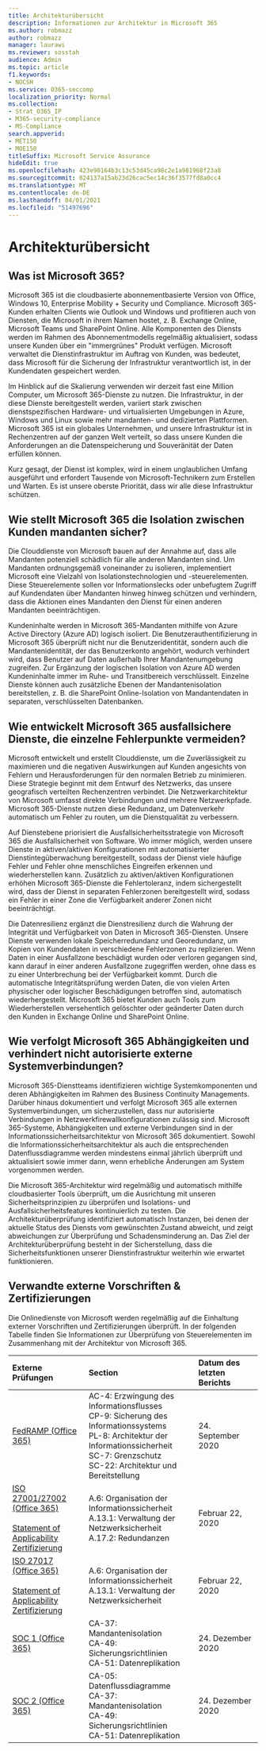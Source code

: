 ```yaml
---
title: Architekturübersicht
description: Informationen zur Architektur in Microsoft 365
ms.author: robmazz
author: robmazz
manager: laurawi
ms.reviewer: sosstah
audience: Admin
ms.topic: article
f1.keywords:
- NOCSH
ms.service: O365-seccomp
localization_priority: Normal
ms.collection:
- Strat_O365_IP
- M365-security-compliance
- MS-Compliance
search.appverid:
- MET150
- MOE150
titleSuffix: Microsoft Service Assurance
hideEdit: true
ms.openlocfilehash: 423e90164b3c13c53d45ca98c2e1a981968f23a8
ms.sourcegitcommit: 024137a15ab23d26cac5ec14c36f3577fd8a0cc4
ms.translationtype: MT
ms.contentlocale: de-DE
ms.lasthandoff: 04/01/2021
ms.locfileid: "51497696"
---
```

# <a name="architecture-overview"></a>Architekturübersicht

## <a name="what-is-microsoft-365"></a>Was ist Microsoft 365?

Microsoft 365 ist die cloudbasierte abonnementbasierte Version von Office, Windows 10, Enterprise Mobility + Security und Compliance. Microsoft 365-Kunden erhalten Clients wie Outlook und Windows und profitieren auch von Diensten, die Microsoft in ihrem Namen hostet, z. B. Exchange Online, Microsoft Teams und SharePoint Online. Alle Komponenten des Diensts werden im Rahmen des Abonnementmodells regelmäßig aktualisiert, sodass unsere Kunden über ein "immergrünes" Produkt verfügen. Microsoft verwaltet die Dienstinfrastruktur im Auftrag von Kunden, was bedeutet, dass Microsoft für die Sicherung der Infrastruktur verantwortlich ist, in der Kundendaten gespeichert werden.

Im Hinblick auf die Skalierung verwenden wir derzeit fast eine Million Computer, um Microsoft 365-Dienste zu nutzen. Die Infrastruktur, in der diese Dienste bereitgestellt werden, variiert stark zwischen dienstspezifischen Hardware- und virtualisierten Umgebungen in Azure, Windows und Linux sowie mehr mandanten- und dedizierten Plattformen. Microsoft 365 ist ein globales Unternehmen, und unsere Infrastruktur ist in Rechenzentren auf der ganzen Welt verteilt, so dass unsere Kunden die Anforderungen an die Datenspeicherung und Souveränität der Daten erfüllen können.

Kurz gesagt, der Dienst ist komplex, wird in einem unglaublichen Umfang ausgeführt und erfordert Tausende von Microsoft-Technikern zum Erstellen und Warten. Es ist unsere oberste Priorität, dass wir alle diese Infrastruktur schützen.

## <a name="how-does-microsoft-365-ensure-isolation-between-customer-tenants"></a>Wie stellt Microsoft 365 die Isolation zwischen Kunden mandanten sicher?

Die Clouddienste von Microsoft bauen auf der Annahme auf, dass alle Mandanten potenziell schädlich für alle anderen Mandanten sind. Um Mandanten ordnungsgemäß voneinander zu isolieren, implementiert Microsoft eine Vielzahl von Isolationstechnologien und -steuerelementen. Diese Steuerelemente sollen vor Informationslecks oder unbefugtem Zugriff auf Kundendaten über Mandanten hinweg hinweg schützen und verhindern, dass die Aktionen eines Mandanten den Dienst für einen anderen Mandanten beeinträchtigen.

Kundeninhalte werden in Microsoft 365-Mandanten mithilfe von Azure Active Directory (Azure AD) logisch isoliert. Die Benutzerauthentifizierung in Microsoft 365 überprüft nicht nur die Benutzeridentität, sondern auch die Mandantenidentität, der das Benutzerkonto angehört, wodurch verhindert wird, dass Benutzer auf Daten außerhalb Ihrer Mandantenumgebung zugreifen. Zur Ergänzung der logischen Isolation von Azure AD werden Kundeninhalte immer im Ruhe- und Transitbereich verschlüsselt. Einzelne Dienste können auch zusätzliche Ebenen der Mandantenisolation bereitstellen, z. B. die SharePoint Online-Isolation von Mandantendaten in separaten, verschlüsselten Datenbanken.

## <a name="how-does-microsoft-365-engineer-resilient-services-that-avoid-single-points-of-failure"></a>Wie entwickelt Microsoft 365 ausfallsichere Dienste, die einzelne Fehlerpunkte vermeiden?

Microsoft entwickelt und erstellt Clouddienste, um die Zuverlässigkeit zu maximieren und die negativen Auswirkungen auf Kunden angesichts von Fehlern und Herausforderungen für den normalen Betrieb zu minimieren. Diese Strategie beginnt mit dem Entwurf des Netzwerks, das unsere geografisch verteilten Rechenzentren verbindet. Die Netzwerkarchitektur von Microsoft umfasst direkte Verbindungen und mehrere Netzwerkpfade. Microsoft 365-Dienste nutzen diese Redundanz, um Datenverkehr automatisch um Fehler zu routen, um die Dienstqualität zu verbessern.

Auf Dienstebene priorisiert die Ausfallsicherheitsstrategie von Microsoft 365 die Ausfallsicherheit von Software. Wo immer möglich, werden unsere Dienste in aktiven/aktiven Konfigurationen mit automatisierter Dienstintegüberwachung bereitgestellt, sodass der Dienst viele häufige Fehler und Fehler ohne menschliches Eingreifen erkennen und wiederherstellen kann. Zusätzlich zu aktiven/aktiven Konfigurationen erhöhen Microsoft 365-Dienste die Fehlertoleranz, indem sichergestellt wird, dass der Dienst in separaten Fehlerzonen bereitgestellt wird, sodass ein Fehler in einer Zone die Verfügbarkeit anderer Zonen nicht beeinträchtigt.

Die Datenresilienz ergänzt die Dienstresilienz durch die Wahrung der Integrität und Verfügbarkeit von Daten in Microsoft 365-Diensten. Unsere Dienste verwenden lokale Speicherredundanz und Georedundanz, um Kopien von Kundendaten in verschiedene Fehlerzonen zu replizieren. Wenn Daten in einer Ausfallzone beschädigt wurden oder verloren gegangen sind, kann darauf in einer anderen Ausfallzone zugegriffen werden, ohne dass es zu einer Unterbrechung bei der Verfügbarkeit kommt. Durch die automatische Integritätsprüfung werden Daten, die von vielen Arten physischer oder logischer Beschädigungen betroffen sind, automatisch wiederhergestellt. Microsoft 365 bietet Kunden auch Tools zum Wiederherstellen versehentlich gelöschter oder geänderter Daten durch den Kunden in Exchange Online und SharePoint Online.

## <a name="how-does-microsoft-365-track-dependencies-and-prevent-unauthorized-external-system-connections"></a>Wie verfolgt Microsoft 365 Abhängigkeiten und verhindert nicht autorisierte externe Systemverbindungen?

Microsoft 365-Dienstteams identifizieren wichtige Systemkomponenten und deren Abhängigkeiten im Rahmen des Business Continuity Managements. Darüber hinaus dokumentiert und verfolgt Microsoft 365 alle externen Systemverbindungen, um sicherzustellen, dass nur autorisierte Verbindungen in Netzwerkfirewallkonfigurationen zulässig sind. Microsoft 365-Systeme, Abhängigkeiten und externe Verbindungen sind in der Informationssicherheitsarchitektur von Microsoft 365 dokumentiert. Sowohl die Informationssicherheitsarchitektur als auch die entsprechenden Datenflussdiagramme werden mindestens einmal jährlich überprüft und aktualisiert sowie immer dann, wenn erhebliche Änderungen am System vorgenommen werden.

Die Microsoft 365-Architektur wird regelmäßig und automatisch mithilfe cloudbasierter Tools überprüft, um die Ausrichtung mit unseren Sicherheitsprinzipien zu überprüfen und Isolations- und Ausfallsicherheitsfeatures kontinuierlich zu testen. Die Architekturüberprüfung identifiziert automatisch Instanzen, bei denen der aktuelle Status des Diensts vom gewünschten Zustand abweicht, und zeigt abweichungen zur Überprüfung und Schadensminderung an. Das Ziel der Architekturüberprüfung besteht in der Sicherstellung, dass die Sicherheitsfunktionen unserer Dienstinfrastruktur weiterhin wie erwartet funktionieren.

## <a name="related-external-regulations--certifications"></a>Verwandte externe Vorschriften & Zertifizierungen

Die Onlinedienste von Microsoft werden regelmäßig auf die Einhaltung externer Vorschriften und Zertifizierungen überprüft. In der folgenden Tabelle finden Sie Informationen zur Überprüfung von Steuerelementen im Zusammenhang mit der Architektur von Microsoft 365.

| **Externe Prüfungen** | **Section** | **Datum des letzten Berichts** |
|:--------------------|:------------|:-----------------------|
| [FedRAMP (Office 365)](https://compliance.microsoft.com/compliancemanager) | AC-4: Erzwingung des Informationsflusses <br> CP-9: Sicherung des Informationssystems <br> PL-8: Architektur der Informationssicherheit <br> SC-7: Grenzschutz <br> SC-22: Architektur und Bereitstellung | 24. September 2020 |
| [ISO 27001/27002 (Office 365)](https://servicetrust.microsoft.com/ViewPage/MSComplianceGuideV3?command=Download&downloadType=Document&downloadId=d7864d4f-e053-4cc4-a964-fa526d07c3be&tab=7027ead0-3d6b-11e9-b9e1-290b1eb4cdeb&docTab=7027ead0-3d6b-11e9-b9e1-290b1eb4cdeb_ISO_Reports) <br><br> [Statement of Applicability](https://servicetrust.microsoft.com/ViewPage/MSComplianceGuide?command=Download&downloadType=Document&downloadId=8ee1e46b-2ada-4e7b-bb7d-4c55a8cb6fcd&docTab=4ce99610-c9c0-11e7-8c2c-f908a777fa4d_ISO_Reports) <br> [Zertifizierung](https://servicetrust.microsoft.com/ViewPage/MSComplianceGuideV3?command=Download&downloadType=Document&downloadId=1e84a14a-2468-45ac-9412-5e53250d57ec&tab=7027ead0-3d6b-11e9-b9e1-290b1eb4cdeb&docTab=7027ead0-3d6b-11e9-b9e1-290b1eb4cdeb_ISO_Reports) | A.6: Organisation der Informationssicherheit <br> A.13.1: Verwaltung der Netzwerksicherheit <br> A.17.2: Redundanzen | Februar 22, 2020 |
| [ISO 27017 (Office 365)](https://servicetrust.microsoft.com/ViewPage/MSComplianceGuideV3?command=Download&downloadType=Document&downloadId=d7864d4f-e053-4cc4-a964-fa526d07c3be&tab=7027ead0-3d6b-11e9-b9e1-290b1eb4cdeb&docTab=7027ead0-3d6b-11e9-b9e1-290b1eb4cdeb_ISO_Reports) <br><br> [Statement of Applicability](https://servicetrust.microsoft.com/ViewPage/MSComplianceGuide?command=Download&downloadType=Document&downloadId=8ee1e46b-2ada-4e7b-bb7d-4c55a8cb6fcd&docTab=4ce99610-c9c0-11e7-8c2c-f908a777fa4d_ISO_Reports) <br> [Zertifizierung](https://servicetrust.microsoft.com/ViewPage/MSComplianceGuideV3?command=Download&downloadType=Document&downloadId=70de0999-5451-43a3-9ef4-761e8fbfb1a3&tab=7027ead0-3d6b-11e9-b9e1-290b1eb4cdeb&docTab=7027ead0-3d6b-11e9-b9e1-290b1eb4cdeb_ISO_Reports) | A.6: Organisation der Informationssicherheit <br> A.13.1: Verwaltung der Netzwerksicherheit | Februar 22, 2020 |
| [SOC 1 (Office 365)](https://servicetrust.microsoft.com/ViewPage/MSComplianceGuideV3?command=Download&downloadType=Document&downloadId=90df3f9c-3aaf-4dbf-99d0-ca9f2991721b&tab=7027ead0-3d6b-11e9-b9e1-290b1eb4cdeb&docTab=7027ead0-3d6b-11e9-b9e1-290b1eb4cdeb_SOC_%2F_SSAE_16_Reports) | CA-37: Mandantenisolation <br> CA-49: Sicherungsrichtlinien <br> CA-51: Datenreplikation | 24. Dezember 2020 |
| [SOC 2 (Office 365)](https://servicetrust.microsoft.com/ViewPage/MSComplianceGuideV3?command=Download&downloadType=Document&downloadId=a73c1738-7892-42b7-acd3-87b6371c53f6&tab=7027ead0-3d6b-11e9-b9e1-290b1eb4cdeb&docTab=7027ead0-3d6b-11e9-b9e1-290b1eb4cdeb_SOC_%2F_SSAE_16_Reports) | CA-05: Datenflussdiagramme <br> CA-37: Mandantenisolation <br> CA-49: Sicherungsrichtlinien <br> CA-51: Datenreplikation | 24. Dezember 2020 |